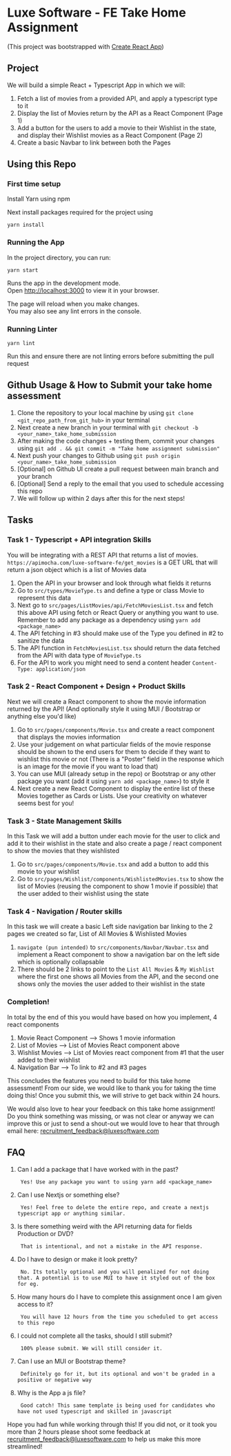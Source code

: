 # Luxe Software - FE Take Home Assignment
(This project was bootstrapped with [Create React App](https://github.com/facebook/create-react-app))

## Project
We will build a simple React + Typescript App in which we will:
1. Fetch a list of movies from a provided API, and apply a typescript type to it
2. Display the list of Movies return by the API as a React Component (Page 1)
3. Add a button for the users to add a movie to their Wishlist in the state, and display their Wishlist movies as a React Component (Page 2)
4. Create a basic Navbar to link between both the Pages

## Using this Repo

### First time setup
Install Yarn using npm

Next install packages required for the project using

`yarn install`

### Running the App

In the project directory, you can run:

`yarn start`

Runs the app in the development mode.\
Open [http://localhost:3000](http://localhost:3000) to view it in your browser.

The page will reload when you make changes.\
You may also see any lint errors in the console.

### Running Linter

`yarn lint` 

Run this and ensure there are not linting errors before submitting the pull request

## Github Usage & How to Submit your take home assessment
1. Clone the repository to your local machine by using `git clone <git_repo_path_from_git_hub>` in your terminal
2. Next create a new branch in your terminal with `git checkout -b <your_name>_take_home_submission`
3. After making the code changes + testing them, commit your changes using `git add . && git commit -m "Take home assignment submission"`
4. Next push your changes to Github using `git push origin <your_name>_take_home_submission`
5. [Optional] on Github UI create a pull request between main branch and your branch
6. [Optional] Send a reply to the email that you used to schedule accessing this repo
7. We will follow up within 2 days after this for the next steps!

## Tasks

### Task 1 - Typescript + API integration Skills
You will be integrating with a REST API that returns a list of movies.
`https://apimocha.com/luxe-software-fe/get_movies` is a GET URL that will return a json object which is a list of Movies data

1. Open the API in your browser and look through what fields it returns
2. Go to `src/types/MovieType.ts` and define a type or class Movie to represent this data
3. Next go to `src/pages/ListMovies/api/FetchMoviesList.tsx` and fetch this above API using fetch or React Query or anything you want to use. Remember to add any package as a dependency using `yarn add <package_name>`
4. The API fetching in #3 should make use of the Type you defined in #2 to sanitize the data
5. The API function in `FetchMoviesList.tsx` should return the data fetched from the API  with data type of `MovieType.ts`
6. For the API to work you might need to send a content header `Content-Type: application/json` 

### Task 2 - React Component + Design + Product Skills

Next we will create a React component to show the movie information returned by the API!
(And optionally style it using MUI / Bootstrap or anything else you'd like)

1. Go to `src/pages/components/Movie.tsx` and create a react component that displays the movies information
2. Use your judgement on what particular fields of the movie response should be shown to the end users for them to decide if they want to wishlist this movie or not (There is a "Poster" field in the response which is an image for the movie if you want to load that)
3. You can use MUI (already setup in the repo) or Bootstrap or any other package you want (add it using `yarn add <package_name>`) to style it
4. Next create a new React Component to display the entire list of these Movies together as Cards or Lists. Use your creativity on whatever seems best for you!

###
### Task 3 - State Management Skills

In this Task we will add a button under each movie for the user to click and add it to their wishlist in the state and also create a page / react component
to show the movies that they wishlisted

1. Go to `src/pages/components/Movie.tsx` and add a button to add this movie to your wishlist
2. Go to `src/pages/Wishlist/components/WishlistedMovies.tsx` to show the list of Movies (reusing the component to show 1 movie if possible) that the user added to their wishlist using the state

### Task 4 - Navigation / Router skills
In this task we will create a basic Left side navigation bar linking to the 2 pages we created so far, List of All Movies & Wishlisted Movies

1. `navigate (pun intended)` to `src/components/Navbar/Navbar.tsx` and implement a React component to show a navigation bar on the left side which is optionally collapsable
2. There should be 2 links to point to the `List All Movies` & `My Wishlist` where the first one shows all Movies from the API, and the second one shows only the movies the user added to their wishlist in the state

### Completion!

In total by the end of this you would have based on how you implement, 4 react components
1. Movie React Component --> Shows 1 movie information
2. List of Movies --> List of Movies React component above
3. Wishlist Movies --> List of Movies react component from #1 that the user added to their wishlist
4. Navigation Bar --> To link to #2 and #3 pages

This concludes the features you need to build for this take home assessment! 
From our side, we would like to thank you for taking the time doing this! Once you submit this, we will strive to get back within 24 hours.

We would also love to hear your feedback on this take home assignment! Do you think something was missing, or was not clear or anyway we can improve this or
just to send a shout-out we would love to hear that through email here: recruitment_feedback@luxesoftware.com

## FAQ
1. Can I add a package that I have worked with in the past?

        Yes! Use any package you want to using yarn add <package_name>
2. Can I use Nextjs or something else?

        Yes! Feel free to delete the entire repo, and create a nextjs typescript app or anything similar.
3. Is there something weird with the API returning data for fields Production or DVD?

        That is intentional, and not a mistake in the API response.
4. Do I have to design or make it look pretty?

        No. Its totally optional and you will penalized for not doing that. A potential is to use MUI to have it styled out of the box for eg.
5. How many hours do I have to complete this assignment once I am given access to it?

        You will have 12 hours from the time you scheduled to get access to this repo
6. I could not complete all the tasks, should I still submit?

        100% please submit. We will still consider it.
7. Can I use an MUI or Bootstrap theme?

        Definitely go for it, but its optional and won't be graded in a positive or negative way
8. Why is the App a js file?

        Good catch! This same template is being used for candidates who have not used typescript and skilled in javascript

Hope you had fun while working through this! If you did not, or it took you more than 2 hours please shoot some feedback at recruitment_feedback@luxesoftware.com to help us make this more streamlined!
